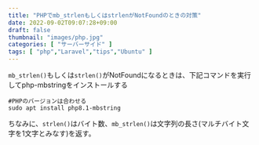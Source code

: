 ```yaml
---
title: "PHPでmb_strlenもしくはstrlenがNotFoundのときの対策"
date: 2022-09-02T09:07:28+09:00
draft: false
thumbnail: "images/php.jpg"
categories: [ "サーバーサイド" ]
tags: [ "php","Laravel","tips","Ubuntu" ]
---
```


`mb_strlen()`もしくは`strlen()`がNotFoundになるときは、下記コマンドを実行してphp-mbstringをインストールする

    #PHPのバージョンは合わせる
    sudo apt install php8.1-mbstring


ちなみに、`strlen()`はバイト数、`mb_strlen()`は文字列の長さ(マルチバイト文字を1文字とみなす)を返す。




